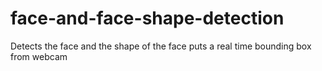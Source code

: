 # face-and-face-shape-detection
Detects the face and the shape of the face puts a real time bounding box from webcam
